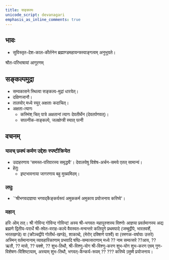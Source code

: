 ```yaml
---    
title: सङ्कल्पः
unicode_script: devanagari  
emphasis_as_inline_comments: true  
---
```


## भावः

- सुविस्तृत-देश-काल-कीर्तनेन ब्रह्माण्डमहायन्त्रस्याङ्गत्वम् अनुभूयते।

श्रौत-परिभाषायां आगूरणम्

## सङ्कल्पमुद्रा

- सम्यकासने स्थित्वा सङ्कल्प-मुद्रां धारयेत्।
- दक्षिणजानौ।
- तालयोर् मध्ये स्युर् अक्षताः कदाचित्।
- अक्षता-त्यागः
  - कस्मिंश् चित् पात्रे अक्षतानां त्यागः देवतीर्थेन (देवतर्पणवत्)।
  - सपत्नीक-सङ्कल्पे, जलक्षेप्त्री स्यात् पत्नी

## वचनम्

### यावच् छक्यं कर्मण उद्देशः स्पष्टीक्रियेत

- उदाहरणाय 'समस्त-परिवारस्य समृद्ध्यै'। देवालयेषु विशेष-अर्चन-समये एतत् सामान्यं।
- हेतुः
  - इष्टभावनाया जागरणाय बहु मुख्यमिदम्।

### लघुः

- `'श्रीभगवदाज्ञया भगवद्कैङ्कर्यरूपं अमुककर्म अमुकाय प्रयोजनाय करिष्ये'।

### महान्

हरिः ऒम् तत्। श्री गोविन्द गोविन्द गोविन्द! अस्य श्री-भगवतः महापुरुशस्य विश्णोः आज्ञया प्रवर्तमानस्य अद्य ब्रह्मणे द्वितीय-परार्धे श्री-श्वेत-वराह-कल्पे वैवस्वत-मन्वन्तरे कलियुगे प्रथमपादे (जम्बुद्वीपे, भारतवर्शे, भरतखण्डे) वा (क्रौञ्चद्वीपे गोतीर्थ-खण्डे), शाकाब्दे, (मेरोर् दक्शिणे पार्श्वे) वा (रमणक-वर्षायाः उत्तरे) अस्मिन् वर्तमानानाम् व्यावहारिकाणाम् प्रभवादि षष्ठि-सम्वत्सराणाम् मध्ये ?? नाम सम्वत्सरे ??आय, ?? ऋतौ, ?? मासे, ?? पक्शे, ?? शुभ-तिथौ, श्री-विश्णु-योग श्री-विश्णु-करण शुभ-योग शुभ-करण एवम् गुण-विशेषण-विशिष्टायाम्, अस्याम् शुभ-तिथौ, भगवत्-कैन्कर्य-रूपम् ?? ??? करिष्ये ऽमुष्मै प्रयोजनाय।
